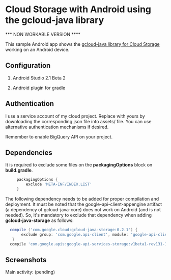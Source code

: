# Cloud Storage with Android using the gcloud-java library #

*** NON WORKABLE VERSION ****
 
This sample Android app shows the [gcloud-java library for Cloud Storage](https://github.com/GoogleCloudPlatform/gcloud-java/tree/master/gcloud-java-storage) working on an Android device.
 
 
## Configuration
 
1) Android Studio 2.1 Beta 2
 
2) Android plugin for gradle
 
 
## Authentication
 
I use a service account of my cloud project. Replace with yours by downloading the corresponding json file
into assets/ file. You can use alternative authentication mechanisms if desired.
 
Remember to enable BigQuery API on your project.
 
 
## Dependencies
 It is required to exclude some files on the **packagingOptions** block on **build.gradle**.
 
 
```groovy  
     packagingOptions {
         exclude 'META-INF/INDEX.LIST'
     }
 ```
 
The following dependency needs to be added for proper compilation and deployment. It must be noted that the google-api-client-appengine artifact (a dependency of gcloud-java-core) does not work on Android (and is not needed). 
So, it's mandatory to exclude that dependency when adding **gcloud-java-storage** as follows:
 
 ```groovy  
   compile ('com.google.cloud:gcloud-java-storage:0.2.1') {
        exclude group: 'com.google.api-client', module: 'google-api-client-appengine'
    }
   compile 'com.google.apis:google-api-services-storage:v1beta1-rev131-1.22.0'
 ```
 
## Screenshots
 
Main activity: (pending)